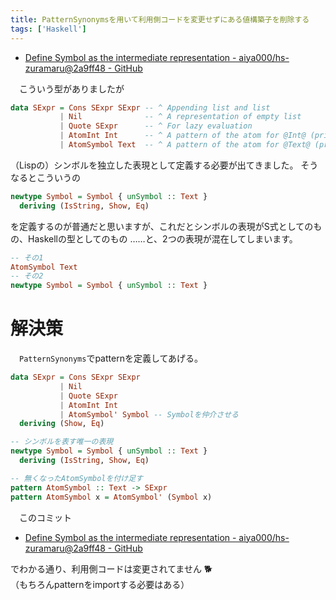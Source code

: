 ```yaml
---
title: PatternSynonymsを用いて利用側コードを変更せずにある値構築子を削除する
tags: ['Haskell']
---
```


- [Define Symbol as the intermediate representation - aiya000/hs-zuramaru@2a9ff48 - GitHub]()

　こういう型がありましたが

```haskell
data SExpr = Cons SExpr SExpr -- ^ Appending list and list
           | Nil              -- ^ A representation of empty list
           | Quote SExpr      -- ^ For lazy evaluation
           | AtomInt Int      -- ^ A pattern of the atom for @Int@ (primitive)
           | AtomSymbol Text  -- ^ A pattern of the atom for @Text@ (primitive)
```

（Lispの）シンボルを独立した表現として定義する必要が出てきました。
そうなるとこういうの

```haskell
newtype Symbol = Symbol { unSymbol :: Text }
  deriving (IsString, Show, Eq)
```

を定義するのが普通だと思いますが、これだとシンボルの表現がS式としてのもの、Haskellの型としてのもの
……と、2つの表現が混在してしまいます。

```haskell
-- その1
AtomSymbol Text
-- その2
newtype Symbol = Symbol { unSymbol :: Text }
```


# 解決策
　`PatternSynonyms`でpatternを定義してあげる。

```haskell
data SExpr = Cons SExpr SExpr
           | Nil
           | Quote SExpr
           | AtomInt Int
           | AtomSymbol' Symbol -- Symbolを仲介させる
  deriving (Show, Eq)

-- シンボルを表す唯一の表現
newtype Symbol = Symbol { unSymbol :: Text }
  deriving (IsString, Show, Eq)

-- 無くなったAtomSymbolを付け足す
pattern AtomSymbol :: Text -> SExpr
pattern AtomSymbol x = AtomSymbol' (Symbol x)
```

　このコミット

- [Define Symbol as the intermediate representation - aiya000/hs-zuramaru@2a9ff48 - GitHub]()

でわかる通り、利用側コードは変更されてません :dog2:  
（もちろんpatternをimportする必要はある）
